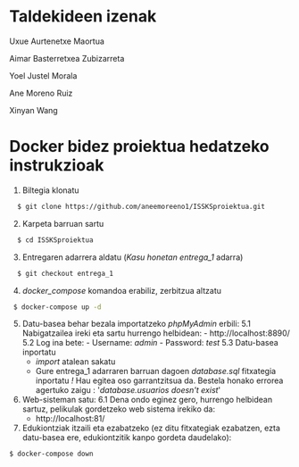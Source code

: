 # Taldekideen izenak
  Uxue Aurtenetxe Maortua

  Aimar Basterretxea Zubizarreta

  Yoel Justel Morala

  Ane Moreno Ruiz

  Xinyan Wang


# Docker bidez proiektua hedatzeko instrukzioak

1. Biltegia klonatu
```bash
  $ git clone https://github.com/aneemoreeno1/ISSKSproiektua.git
  ```
2. Karpeta barruan sartu
```bash
  $ cd ISSKSproiektua
  ```
3.  Entregaren adarrera aldatu (_Kasu honetan entrega_1_ adarra)
```bash
  $ git checkout entrega_1
  ```
4. _docker_compose_ komandoa erabiliz, zerbitzua altzatu
 ```bash
  $ docker-compose up -d
  ```
5. Datu-basea behar bezala importatzeko *phpMyAdmin* erbili:
  5.1 Nabigatzailea ireki eta sartu hurrengo helbidean:
       - http://localhost:8890/
   5.2 Log ina bete:
       - Username: *admin*
       - Password: *test*
   5.3 Datu-basea inportatu
     - _import_ atalean sakatu
     - Gure entrega_1 adarraren barruan dagoen *_database.sql_* fitxategia inportatu
       *!* Hau egitea oso garrantzitsua da. Bestela honako errorea agertuko zaigu :
           '_database.usuarios doesn't exist_'
  6. Web-sisteman satu:
    6.1 Dena ondo eginez gero, hurrengo helbidean sartuz, pelikulak gordetzeko web sistema irekiko da:
       - http://localhost:81/
  7. Edukiontziak itzaili eta ezabatzeko (ez ditu fitxategiak ezabatzen, ezta datu-basea ere, edukiontzitik kanpo gordeta daudelako):
  ```bash
  $ docker-compose down
  ```

